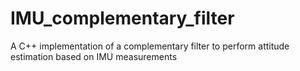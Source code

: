 # IMU_complementary_filter
A C++ implementation of a complementary filter to perform attitude estimation based on IMU measurements

